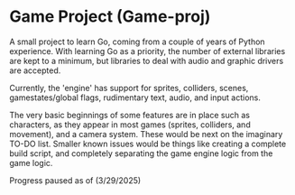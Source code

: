 # Game Project (Game-proj)
A small project to learn Go, coming from a couple of years of Python experience. With learning Go as a priority, the number of external libraries are kept to a minimum, but libraries to deal with audio and graphic drivers are accepted.

Currently, the 'engine' has support for sprites, colliders, scenes, gamestates/global flags, rudimentary text, audio, and input actions.

The very basic beginnings of some features are in place such as characters, as they appear in most games (sprites, colliders, and movement), and a camera system. These would be next on the imaginary TO-DO list. Smaller known issues would be things like creating a complete build script, and completely separating the game engine logic from the game logic.

Progress paused as of (3/29/2025)
